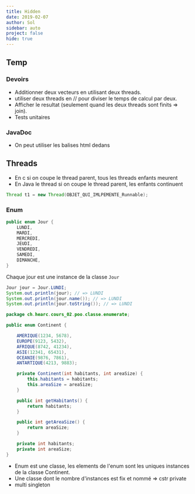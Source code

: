 ```yaml
---
title: Hidden
date: 2019-02-07
author: Sol
sidebar: auto
project: false
hide: true
---
```


## Temp

### Devoirs

* Additionner deux vecteurs en utilisant deux threads.
* utiliser deux threads en // pour diviser le temps de calcul par deux.
* Afficher le resultat (seulement quand les deux threads sont finits => join).
* Tests unitaires

### JavaDoc
* On peut utiliser les balises html dedans

## Threads


* En c si on coupe le thread parent, tous les threads enfants meurent
* En Java le thread si on coupe le thread parent, les enfants continuent

```java
Thread t1 = new Thread(OBJET_QUI_IMLPEMENTE_Runnable);
```

### Enum

```java
public enum Jour {
    LUNDI,
    MARDI,
    MERCREDI,
    JEUDI,
    VENDREDI,
    SAMEDI,
    DIMANCHE,
}
```

Chaque jour est une instance de la classe `Jour`

```java
Jour jour = Jour.LUNDI;
System.out.println(jour); // => LUNDI
System.out.println(jour.name()); // => LUNDI
System.out.println(jour.toString()); // => LUNDI
```

```java
package ch.hearc.cours_02.poo.classe.enumerate;

public enum Continent {

    AMERIQUE(1234, 5678),
    EUROPE(9123, 5432),
    AFRIQUE(8742, 41234),
    ASIE(12341, 65431),
    OCEANIE(9876, 7861),
    ANTARTIQUE(4213, 9883);

    private Continent(int habitants, int areaSize) {
        this.habitants = habitants;
        this.areaSize = areaSize;
    }

    public int getHabitants() {
        return habitants;
    }

    public int getAreaSize() {
        return areaSize;
    }

    private int habitants;
    private int areaSize;
}
```

* Enum est une classe, les elements de l'enum sont les uniques instances de la classe Continent.
* Une classe dont le nombre d'instances est fix et nommé => cstr private
* multi singleton
